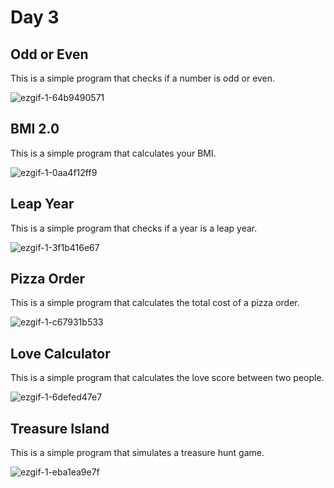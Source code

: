 # Day 3
## Odd or Even 
This is a simple program that checks if a number is odd or even.


![ezgif-1-64b9490571](https://user-images.githubusercontent.com/104169955/221436167-45033e91-57a3-4f47-af75-326d8158bae5.gif)

## BMI 2.0
This is a simple program that calculates your BMI.


![ezgif-1-0aa4f12ff9](https://user-images.githubusercontent.com/104169955/221436310-3b29881a-b685-4e3c-a602-5d57f62db3ea.gif)

## Leap Year
This is a simple program that checks if a year is a leap year.


![ezgif-1-3f1b416e67](https://user-images.githubusercontent.com/104169955/221436397-8ec306bb-4f3c-4877-8ad3-5343bac1b97d.gif)

## Pizza Order
This is a simple program that calculates the total cost of a pizza order.


![ezgif-1-c67931b533](https://user-images.githubusercontent.com/104169955/221436483-64899d28-0149-40f0-98c7-5ee89553c368.gif)

## Love Calculator
This is a simple program that calculates the love score between two people.


![ezgif-1-6defed47e7](https://user-images.githubusercontent.com/104169955/221436641-3145a3f5-c190-42d3-8832-8d84df0c2bf1.gif)

## Treasure Island
This is a simple program that simulates a treasure hunt game.


![ezgif-1-eba1ea9e7f](https://user-images.githubusercontent.com/104169955/221436792-dde10926-1933-4de0-b64b-d0fc2b7fcbe3.gif)
